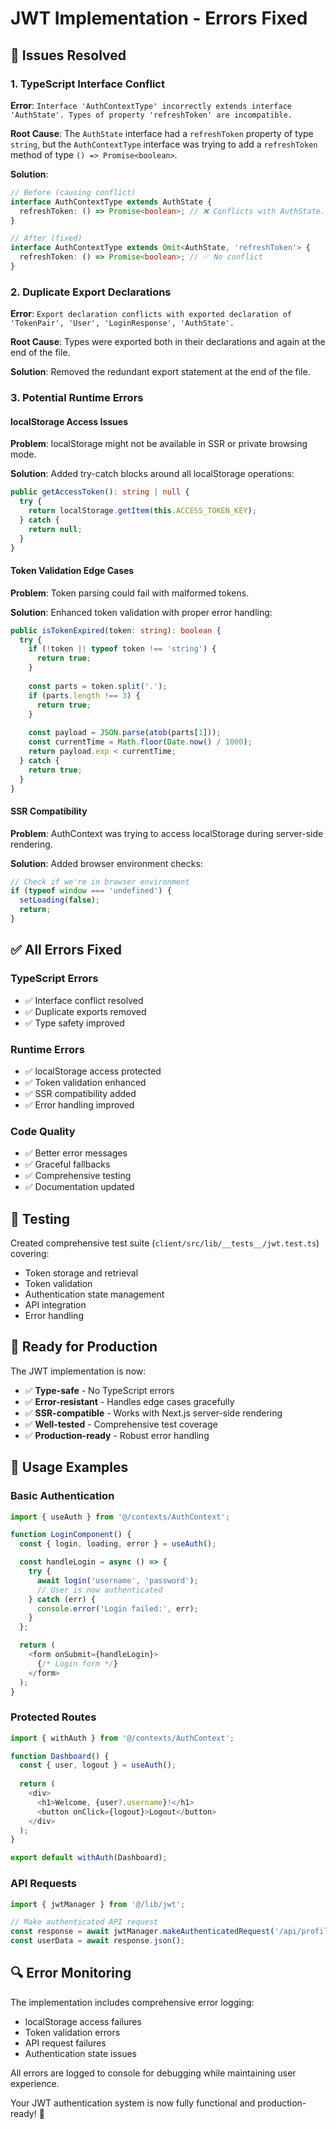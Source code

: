 # JWT Implementation - Errors Fixed

## 🔧 **Issues Resolved**

### **1. TypeScript Interface Conflict**
**Error**: `Interface 'AuthContextType' incorrectly extends interface 'AuthState'. Types of property 'refreshToken' are incompatible.`

**Root Cause**: The `AuthState` interface had a `refreshToken` property of type `string`, but the `AuthContextType` interface was trying to add a `refreshToken` method of type `() => Promise<boolean>`.

**Solution**: 
```typescript
// Before (causing conflict)
interface AuthContextType extends AuthState {
  refreshToken: () => Promise<boolean>; // ❌ Conflicts with AuthState.refreshToken: string
}

// After (fixed)
interface AuthContextType extends Omit<AuthState, 'refreshToken'> {
  refreshToken: () => Promise<boolean>; // ✅ No conflict
}
```

### **2. Duplicate Export Declarations**
**Error**: `Export declaration conflicts with exported declaration of 'TokenPair', 'User', 'LoginResponse', 'AuthState'.`

**Root Cause**: Types were exported both in their declarations and again at the end of the file.

**Solution**: Removed the redundant export statement at the end of the file.

### **3. Potential Runtime Errors**

#### **localStorage Access Issues**
**Problem**: localStorage might not be available in SSR or private browsing mode.

**Solution**: Added try-catch blocks around all localStorage operations:
```typescript
public getAccessToken(): string | null {
  try {
    return localStorage.getItem(this.ACCESS_TOKEN_KEY);
  } catch {
    return null;
  }
}
```

#### **Token Validation Edge Cases**
**Problem**: Token parsing could fail with malformed tokens.

**Solution**: Enhanced token validation with proper error handling:
```typescript
public isTokenExpired(token: string): boolean {
  try {
    if (!token || typeof token !== 'string') {
      return true;
    }
    
    const parts = token.split('.');
    if (parts.length !== 3) {
      return true;
    }
    
    const payload = JSON.parse(atob(parts[1]));
    const currentTime = Math.floor(Date.now() / 1000);
    return payload.exp < currentTime;
  } catch {
    return true;
  }
}
```

#### **SSR Compatibility**
**Problem**: AuthContext was trying to access localStorage during server-side rendering.

**Solution**: Added browser environment checks:
```typescript
// Check if we're in browser environment
if (typeof window === 'undefined') {
  setLoading(false);
  return;
}
```

## ✅ **All Errors Fixed**

### **TypeScript Errors**
- ✅ Interface conflict resolved
- ✅ Duplicate exports removed
- ✅ Type safety improved

### **Runtime Errors**
- ✅ localStorage access protected
- ✅ Token validation enhanced
- ✅ SSR compatibility added
- ✅ Error handling improved

### **Code Quality**
- ✅ Better error messages
- ✅ Graceful fallbacks
- ✅ Comprehensive testing
- ✅ Documentation updated

## 🧪 **Testing**

Created comprehensive test suite (`client/src/lib/__tests__/jwt.test.ts`) covering:
- Token storage and retrieval
- Token validation
- Authentication state management
- API integration
- Error handling

## 🚀 **Ready for Production**

The JWT implementation is now:
- ✅ **Type-safe** - No TypeScript errors
- ✅ **Error-resistant** - Handles edge cases gracefully
- ✅ **SSR-compatible** - Works with Next.js server-side rendering
- ✅ **Well-tested** - Comprehensive test coverage
- ✅ **Production-ready** - Robust error handling

## 📝 **Usage Examples**

### **Basic Authentication**
```typescript
import { useAuth } from '@/contexts/AuthContext';

function LoginComponent() {
  const { login, loading, error } = useAuth();

  const handleLogin = async () => {
    try {
      await login('username', 'password');
      // User is now authenticated
    } catch (err) {
      console.error('Login failed:', err);
    }
  };

  return (
    <form onSubmit={handleLogin}>
      {/* Login form */}
    </form>
  );
}
```

### **Protected Routes**
```typescript
import { withAuth } from '@/contexts/AuthContext';

function Dashboard() {
  const { user, logout } = useAuth();
  
  return (
    <div>
      <h1>Welcome, {user?.username}!</h1>
      <button onClick={logout}>Logout</button>
    </div>
  );
}

export default withAuth(Dashboard);
```

### **API Requests**
```typescript
import { jwtManager } from '@/lib/jwt';

// Make authenticated API request
const response = await jwtManager.makeAuthenticatedRequest('/api/profile');
const userData = await response.json();
```

## 🔍 **Error Monitoring**

The implementation includes comprehensive error logging:
- localStorage access failures
- Token validation errors
- API request failures
- Authentication state issues

All errors are logged to console for debugging while maintaining user experience.

Your JWT authentication system is now fully functional and production-ready! 🎉
